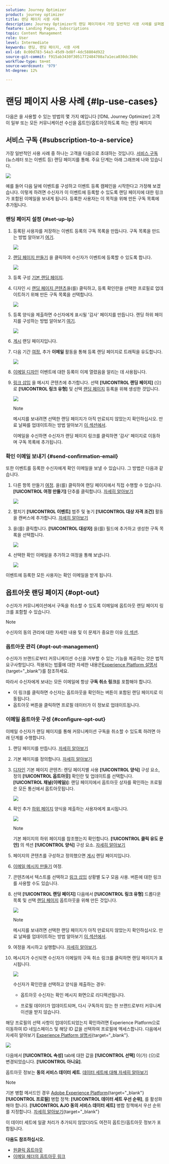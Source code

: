 ```yaml
---
solution: Journey Optimizer
product: journey optimizer
title: 랜딩 페이지 사용 사례
description: Journey Optimizer의 랜딩 페이지에서 가장 일반적인 사용 사례를 살펴봅니다
feature: Landing Pages, Subscriptions
topic: Content Management
role: User
level: Intermediate
keywords: 랜딩, 랜딩 페이지, 사용 사례
exl-id: 8c00d783-54a3-45d9-bd8f-4dc58804d922
source-git-commit: f915ab3430f3051772484708a7a1eca030dc3b0c
workflow-type: tm+mt
source-wordcount: '979'
ht-degree: 12%

---
```


# 랜딩 페이지 사용 사례 {#lp-use-cases}

다음은 을 사용할 수 있는 방법의 몇 가지 예입니다 [!DNL Journey Optimizer] 고객이 일부 또는 모든 커뮤니케이션 수신을 옵트인/옵트아웃하도록 하는 랜딩 페이지

## 서비스 구독 {#subscription-to-a-service}

가장 일반적인 사용 사례 중 하나는 고객을 다음으로 초대하는 것입니다. [서비스 구독](subscription-list.md) (뉴스레터 또는 이벤트 등) 랜딩 페이지를 통해. 주요 단계는 아래 그래프에 나와 있습니다.

![](assets/lp_subscription-uc.png)

예를 들어 다음 달에 이벤트를 구성하고 이벤트 등록 캠페인을 시작한다고 가정해 보겠습니다<!--to keep your customers that are interested updated on that event-->. 이렇게 하려면 수신자가 이 이벤트에 등록할 수 있도록 랜딩 페이지에 대한 링크가 포함된 이메일을 보내게 됩니다. 등록한 사용자는 이 목적을 위해 만든 구독 목록에 추가됩니다.

### 랜딩 페이지 설정 {#set-up-lp}

1. 등록된 사용자를 저장하는 이벤트 등록의 구독 목록을 만듭니다. 구독 목록을 만드는 방법 알아보기 [여기](subscription-list.md#define-subscription-list).

   ![](assets/lp_subscription-uc-list.png)

1. [랜딩 페이지 만들기](create-lp.md) 을 클릭하여 수신자가 이벤트에 등록할 수 있도록 합니다.

   ![](assets/lp_create-lp-details.png)

1. 등록 구성 [기본 랜딩 페이지](create-lp.md#configure-primary-page).

1. 디자인 시 [랜딩 페이지 콘텐츠](design-lp.md)을(를) 클릭하고, 등록 확인란을 선택한 프로필로 업데이트하기 위해 만든 구독 목록을 선택합니다.

   ![](assets/lp_subscription-uc-lp-list.png)

1. 등록 양식을 제출하면 수신자에게 표시될 &#39;감사&#39; 페이지를 만듭니다. 랜딩 하위 페이지를 구성하는 방법 알아보기 [여기](create-lp.md#configure-subpages).

   ![](assets/lp_subscription-uc-thanks.png)

1. [게시](create-lp.md#publish) 랜딩 페이지입니다.

1. 다음 기간 [여정](../building-journeys/journey.md), 추가 **이메일** 활동을 통해 등록 랜딩 페이지로 트래픽을 유도합니다.

   ![](assets/lp_subscription-uc-journey.png)

1. [이메일 디자인](../email/get-started-email-design.md) 이벤트에 대한 등록이 이제 열렸음을 알리는 데 사용됩니다.

1. [링크 삽입](../email/message-tracking.md#insert-links) 을 메시지 콘텐츠에 추가합니다. 선택 **[!UICONTROL 랜딩 페이지]** (으)로 **[!UICONTROL 링크 유형]** 및 선택 [랜딩 페이지](create-lp.md#configure-primary-page) 등록을 위해 생성한 것입니다.

   ![](assets/lp_subscription-uc-link.png)

   >[!NOTE]
   >
   >메시지를 보내려면 선택한 랜딩 페이지가 아직 만료되지 않았는지 확인하십시오. 만료 날짜를 업데이트하는 방법 알아보기 [이 섹션에서](create-lp.md#configure-primary-page).

   이메일을 수신하면 수신자가 랜딩 페이지 링크를 클릭하면 &#39;감사&#39; 페이지로 이동하며 구독 목록에 추가됩니다.

### 확인 이메일 보내기 {#send-confirmation-email}

또한 이벤트를 등록한 수신자에게 확인 이메일을 보낼 수 있습니다. 그 방법은 다음과 같습니다.

1. 다른 항목 만들기 [여정](../building-journeys/journey.md). 을(를) 클릭하여 랜딩 페이지에서 직접 수행할 수 있습니다. **[!UICONTROL 여정 만들기]** 단추를 클릭합니다. [자세히 알아보기](create-lp.md#configure-primary-page)

   ![](assets/lp_subscription-uc-create-journey.png)

1. 펼치기 **[!UICONTROL 이벤트]** 범주 및 놓기 **[!UICONTROL 대상 자격 조건]** 활동을 캔버스에 추가합니다. [자세히 알아보기](../building-journeys/audience-qualification-events.md)

1. 을(를) 클릭합니다. **[!UICONTROL 대상자]** 을(를) 필드에 추가하고 생성한 구독 목록을 선택합니다.

   ![](assets/lp_subscription-uc-confirm-journey.png)

1. 선택한 확인 이메일을 추가하고 여정을 통해 보냅니다.

   ![](assets/lp_subscription-uc-confirm-email.png)

이벤트에 등록한 모든 사용자는 확인 이메일을 받게 됩니다.

<!--The event registration's subscription list tracks the profiles who registered and you can send them targeted event updates.-->

## 옵트아웃 랜딩 페이지 {#opt-out}

수신자가 커뮤니케이션에서 구독을 취소할 수 있도록 이메일에 옵트아웃 랜딩 페이지 링크를 포함할 수 있습니다.

>[!NOTE]
>
>수신자의 동의 관리에 대한 자세한 내용 및 이 문제가 중요한 이유 [이 섹션](../privacy/opt-out.md).

### 옵트아웃 관리 {#opt-out-management}

수신자가 브랜드로부터 커뮤니케이션 수신을 거부할 수 있는 기능을 제공하는 것은 법적 요구사항입니다. 적용되는 법률에 대한 자세한 내용은[Experience Platform 설명서](https://experienceleague.adobe.com/docs/experience-platform/privacy/regulations/overview.html?lang=ko#regulations){target="_blank"}를 참조하세요.

따라서 수신자에게 보내는 모든 이메일에 항상 **구독 취소 링크**&#x200B;를 포함해야 합니다.

* 이 링크를 클릭하면 수신자는 옵트아웃을 확인하는 버튼이 포함된 랜딩 페이지로 이동됩니다.
* 옵트아웃 버튼을 클릭하면 프로필 데이터가 이 정보로 업데이트됩니다.

### 이메일 옵트아웃 구성 {#configure-opt-out}

이메일 수신자가 랜딩 페이지를 통해 커뮤니케이션 구독을 취소할 수 있도록 하려면 아래 단계를 수행합니다.

1. 랜딩 페이지를 만듭니다. [자세히 알아보기](create-lp.md)

1. 기본 페이지를 정의합니다. [자세히 알아보기](create-lp.md#configure-primary-page)

1. [디자인](design-lp.md) 기본 페이지 콘텐츠: 랜딩 페이지별 사용 **[!UICONTROL 양식]** 구성 요소, 정의 **[!UICONTROL 옵트아웃]** 확인란 및 업데이트를 선택합니다. **[!UICONTROL 채널(이메일)]**: 랜딩 페이지에서 옵트아웃 상자를 확인하는 프로필은 모든 통신에서 옵트아웃됩니다.

   ![](assets/lp_opt-out-primary-lp.png)

   <!--You can also build your own landing page and host it on the third-party system of your choice.-->

1. 확인 추가 [하위 페이지](create-lp.md#configure-subpages) 양식을 제출하는 사용자에게 표시됩니다.

   ![](assets/lp_opt-out-subpage.png)

   >[!NOTE]
   >
   >기본 페이지의 하위 페이지를 참조했는지 확인합니다. **[!UICONTROL 클릭 유도 문안]** 의 섹션 **[!UICONTROL 양식]** 구성 요소. [자세히 알아보기](design-lp.md)

1. 페이지의 콘텐츠를 구성하고 정의했으면 [게시](create-lp.md#publish) 랜딩 페이지입니다.

1. [이메일 메시지 만들기](../email/get-started-email-design.md) 여정.

1. 콘텐츠에서 텍스트를 선택하고 [링크 삽입](../email/message-tracking.md#insert-links) 상황별 도구 모음 사용. 버튼에 대한 링크를 사용할 수도 있습니다.

1. 선택 **[!UICONTROL 랜딩 페이지]** 다음에서 **[!UICONTROL 링크 유형]** 드롭다운 목록 및 선택 [랜딩 페이지](create-lp.md#configure-primary-page) 옵트아웃을 위해 만든 것입니다.

   ![](assets/lp_opt-out-landing-page.png)

   >[!NOTE]
   >
   >메시지를 보내려면 선택한 랜딩 페이지가 아직 만료되지 않았는지 확인하십시오. 만료 날짜를 업데이트하는 방법 알아보기 [이 섹션에서](create-lp.md#configure-primary-page).

1. 여정을 게시하고 실행합니다. [자세히 알아보기](../building-journeys/journey.md).

1. 메시지가 수신되면 수신자가 이메일의 구독 취소 링크를 클릭하면 랜딩 페이지가 표시됩니다.

   ![](assets/lp_opt-out-submit-form.png)

   수신자가 확인란을 선택하고 양식을 제출하는 경우:

   * 옵트아웃 수신자는 확인 메시지 화면으로 리디렉션됩니다.

   * 프로필 데이터가 업데이트되며, 다시 구독하지 않는 한 브랜드로부터 커뮤니케이션을 받지 않습니다.

해당 프로필의 선택 사항이 업데이트되었는지 확인하려면 Experience Platform으로 이동하여 ID 네임스페이스 및 해당 ID 값을 선택하여 프로필에 액세스합니다. 다음에서 자세히 알아보기 [Experience Platform 설명서](https://experienceleague.adobe.com/docs/experience-platform/profile/ui/user-guide.html?lang=ko#getting-started){target="_blank"}.

![](assets/lp_opt-out-profile-choice.png)

다음에서 **[!UICONTROL 속성]** tab에 대한 값을 **[!UICONTROL 선택]** 이(가) (으)로 변경되었습니다. **[!UICONTROL 아니요]**.

옵트아웃 정보는 **동의 서비스 데이터 세트**. [데이터 세트에 대해 자세히 알아보기](../data/get-started-datasets.md)

>[!NOTE]
>
>기본 병합 메서드인 경우 [Adobe Experience Platform](https://experienceleague.adobe.com/docs/experience-platform/profile/home.html?lang=ko){target="_blank"} **[!UICONTROL 프로필]** 병합 정책: **[!UICONTROL 데이터 세트 우선 순위]**, 를 활성화해야 합니다. **[!UICONTROL AJO 동의 서비스 데이터 세트]** 병합 정책에서 우선 순위를 지정합니다. [자세히 알아보기](https://experienceleague.adobe.com/docs/experience-platform/profile/merge-policies/ui-guide.html#dataset-precedence-profile){target="_blank"}
>
>이 데이터 세트에 일괄 처리가 추가되지 않았더라도 여전히 옵트인/옵트아웃 정보가 포함됩니다.



**다음도 참조하십시오.**

* [원클릭 옵트아웃](../email/email-opt-out.md#one-click-opt-out-link)
* [이메일 헤더의 옵트아웃 링크](../email/email-opt-out.md#unsubscribe-header)

<!--

### Other ways to opt out

You can also enable your recipients to unsubscribe whithout using landing pages.

* **One-click opt-out**

    You can add a one-click opt-out link into your email content. This will enable your recipients to quickly unsubscribe from your communications, without being redirected to a landing page where they need to confirm opting out. [Learn more](../privacy/opt-out.md#one-click-opt-out-link)

* **Unsubscribe link in header**

    If the recipients' email client supports displaying an unsubscribe link in the email header, emails sent with [!DNL Journey Optimizer] automatically include this link. [Learn more](../privacy/opt-out.md#unsubscribe-header)

////////


## Leverage landing page submission event {#leverage-lp-event}

You can use information that was submitted on a landing page to send communications to your customers. For example, if a user subscribes to a given subscription list, you can leverage that information to send an email recommending other subscription lists to that user.

To do this, you need to create an event containing the landing page submission information and use it in a journey. Follow the steps below.

1. Go to **[!UICONTROL Administration]** > **[!UICONTROL Configurations]**, and in the **[!UICONTROL Events]** section, select **[!UICONTROL Manage]**.

    ![](assets/lp_subscription-uc-configurations.png)

1. The list of events displays. Select **[!UICONTROL Create Event]**.

    ![](assets/lp_subscription-uc-create-event.png)

1. The event configuration pane opens on the right side of the screen. Configure a rule-based unitary event. [Learn more](../event/about-creating.md)

1. Define the schema: select **[!UICONTROL AJO Email Tracking Experience Event Schema v.1]** (available by default in [!DNL Journey Optimizer]).

    ![](assets/lp_subscription-uc-event-schema.png)

1. In the **[!UICONTROL Fields]** section, select the following elements:

    * **[!UICONTROL _experience]** > **[!UICONTROL customerJourneyManagement]** > **[!UICONTROL messageInteraction]** > **[!UICONTROL Interaction Type]**
    
    * **[!UICONTROL _experience]** > **[!UICONTROL customerJourneyManagement]** > **[!UICONTROL messageInteraction]** > **[!UICONTROL Landing Page Details]** > **[!UICONTROL Landing Page ID]**

    ![](assets/lp_subscription-uc-event-fields.png)

1. Click inside the **[!UICONTROL Event ID condition]** field. Using the simple personalization editor, define the condition for the **[!UICONTROL Interaction Type]** and **[!UICONTROL Landing Page ID]** fields. This will be used by the system to identify the events that will trigger your journey.

    ![](assets/lp_subscription-uc-event-id-condition.png)

    >[!NOTE]
    >
    >To find the landing page ID, you can insert the landing page as a link into an email and select the source code from the contextual toolbar to display the landing page information.
    >
    >![](assets/lp_subscription-uc-lp-id.png)

1. Save your changes.

1. Create a [journey](../building-journeys/journey.md). You can do it directly from the landing page by clicking the **[!UICONTROL Create journey]** button. Learn more [here](create-lp.md#configure-primary-page)

    ![](assets/lp_subscription-uc-event-create-journey.png)

1. In the journey, unfold the **[!UICONTROL Events]** category and drop the event that you created into the canvas. Learn more [here](../building-journeys/audience-qualification-events.md)

    ![](assets/lp_subscription-uc-journey-event.png)

1. Unfold the **[!UICONTROL Actions]** category and drop an email action into the canvas.

    ![](assets/lp_subscription-uc-journey-email.png)

///How do you use the information from the event to send an email to the users? -->
